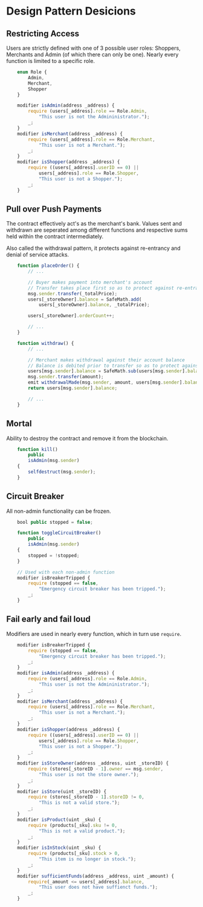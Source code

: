 # Design Pattern Desicions


## Restricting Access

Users are strictly defined with one of 3 possible user roles: Shoppers, Merchants and Admin (of which there can only be one). Nearly every function is limited to a specific role.

```javascript
    enum Role {
        Admin,
        Merchant,
        Shopper 
    }

    modifier isAdmin(address _address) {
        require (users[_address].role == Role.Admin, 
            "This user is not the Admininistrator."); 
        _;
    }
    modifier isMerchant(address _address) {
        require (users[_address].role == Role.Merchant, 
            "This user is not a Merchant."); 
        _;
    }
    modifier isShopper(address _address) {
        require ((users[_address].userID == 0) || 
            users[_address].role == Role.Shopper, 
            "This user is not a Shopper."); 
        _;
    }
```


## Pull over Push Payments

The contract effectively act's as the merchant's bank. Values sent and withdrawn are seperated among different functions and respective sums held within the contract intermediately. 

Also called the withdrawal pattern, it protects against re-entrancy and denial of service attacks.

```javascript
    function placeOrder() {
        // ...

        // Buyer makes payment into merchant's account
        // Transfer takes place first so as to protect against re-entrancy
        msg.sender.transfer(_totalPrice);
        users[_storeOwner].balance = SafeMath.add(
            users[_storeOwner].balance, _totalPrice);

        users[_storeOwner].orderCount++;

        // ...
    }

    function withdraw() {
        // ...

        // Merchant makes withdrawal against their account balance
        // Balance is debited prior to transfer so as to protect against re-entrancy
        users[msg.sender].balance = SafeMath.sub(users[msg.sender].balance, amount);
        msg.sender.transfer(amount);
        emit withdrawalMade(msg.sender, amount, users[msg.sender].balance);
        return users[msg.sender].balance;

        // ...
    }
```


## Mortal

Ability to destroy the contract and remove it from the blockchain.

```javascript
    function kill() 
        public
        isAdmin(msg.sender)
    {
        selfdestruct(msg.sender);
    }
```


## Circuit Breaker

All non-admin functionality can be frozen.

```javascript
    bool public stopped = false;

    function toggleCircuitBreaker() 
        public
        isAdmin(msg.sender)
    {
        stopped = !stopped;
    }

    // Used with each non-admin function
    modifier isBreakerTripped {        
        require (stopped == false, 
            "Emergency circuit breaker has been tripped."); 
        _;
    }
```


## Fail early and fail loud

Modifiers are used in nearly every function, which in turn use `require`.

```javascript
    modifier isBreakerTripped {        
        require (stopped == false, 
            "Emergency circuit breaker has been tripped."); 
        _;
    }
    modifier isAdmin(address _address) {
        require (users[_address].role == Role.Admin, 
            "This user is not the Admininistrator."); 
        _;
    }
    modifier isMerchant(address _address) {
        require (users[_address].role == Role.Merchant, 
            "This user is not a Merchant."); 
        _;
    }
    modifier isShopper(address _address) {
        require ((users[_address].userID == 0) || 
            users[_address].role == Role.Shopper, 
            "This user is not a Shopper."); 
        _;
    }
    modifier isStoreOwner(address _address, uint _storeID) {
        require (stores[_storeID - 1].owner == msg.sender, 
            "This user is not the store owner."); 
        _;
    }
    modifier isStore(uint _storeID) {
        require (stores[_storeID - 1].storeID != 0, 
            "This is not a valid store."); 
        _;
    }
    modifier isProduct(uint _sku) {
        require (products[_sku].sku != 0, 
            "This is not a valid product."); 
        _;
    }
    modifier isInStock(uint _sku) {
        require (products[_sku].stock > 0, 
            "This item is no longer in stock."); 
        _;
    }
    modifier sufficientFunds(address _address, uint _amount) {
        require(_amount <= users[_address].balance, 
            "This user does not have suffienct funds."); 
        _;
    }
```